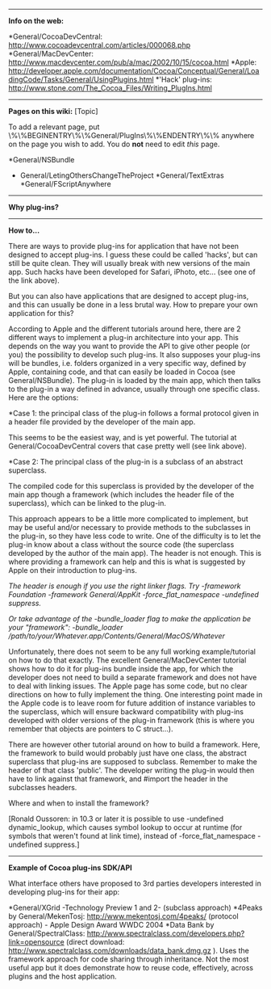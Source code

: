 

----
**Info on the web:**


*General/CocoaDevCentral: http://www.cocoadevcentral.com/articles/000068.php
*General/MacDevCenter: http://www.macdevcenter.com/pub/a/mac/2002/10/15/cocoa.html
*Apple: http://developer.apple.com/documentation/Cocoa/Conceptual/General/LoadingCode/Tasks/General/UsingPlugins.html
*'Hack' plug-ins: http://www.stone.com/The_Cocoa_Files/Writing_PlugIns.html


----
**Pages on this wiki:**
[Topic]

To add a relevant page, put \\%\\%BEGINENTRY\\%\\%General/PlugIns\\%\\%ENDENTRY\\%\\% anywhere on the page you wish to add.
You do **not** need to edit *this* page.


*General/NSBundle
* General/LetingOthersChangeTheProject
*General/TextExtras
*General/FScriptAnywhere


----
**Why plug-ins?**

----
**How to...**

There are ways to provide plug-ins for application that have not been designed to accept plug-ins. I guess these could be called 'hacks', but can still be quite clean. They will usually break with new versions of the main app. Such hacks have been developed for Safari, iPhoto, etc... (see one of the link above).

But you can also have applications that are designed to accept plug-ins, and this can usually be done in a less brutal way. How to prepare your own application for this?

According to Apple and the different tutorials around here, there are 2 different ways to implement a plug-in architecture into your app. This depends on the way you want to provide the API to give other people (or you) the possibility to develop such plug-ins. It also supposes your plug-ins will be bundles, i.e. folders organized in a very specific way, defined by Apple, containing code, and that can easily be loaded in Cocoa (see General/NSBundle). The plug-in is loaded by the main app, which then talks to the plug-in a way defined in advance, usually through one specific class. Here are the options:


*Case 1: the principal class of the plug-in follows a formal protocol given in a header file provided by the developer of the main app.

This seems to be the easiest way, and is yet powerful. The tutorial at General/CocoaDevCentral covers that case pretty well (see link above).

*Case 2: The principal class of the plug-in is a subclass of an abstract superclass.

The compiled code for this superclass is provided by the developer of the main app though a framework (which includes the header file of the superclass), which can be linked to the plug-in.

This approach appears to be a little more complicated to implement, but may be useful and/or necessary to provide methods to the subclasses in the plug-in, so they have less code to write. One of the difficulty is to let the plug-in know about a class without the source code (the superclass developed by the author of the main app). The header is not enough. This is where providing a framework can help and this is what is suggested by Apple on their introduction to plug-ins.

*The header is enough if you use the right linker flags.  Try     -framework Foundation -framework General/AppKit -force_flat_namespace -undefined suppress.*

*Or take advantage of the     -bundle_loader flag to make the application be your "framework":     -bundle_loader /path/to/your/Whatever.app/Contents/General/MacOS/Whatever*

Unfortunately, there does not seem to be any full working example/tutorial on how to do that exactly. The excellent General/MacDevCenter tutorial shows how to do it for plug-ins bundle inside the app, for which the developer does not need to build a separate framework and does not have to deal with linking issues. The Apple page has some code, but no clear directions on how to fully implement the thing. One interesting point made in the Apple code is to leave room for future addition of instance variables to the superclass, which will ensure backward compatibility with plug-ins developed with older versions of the plug-in framework (this is where you remember that objects are pointers to C struct...).

There are however other tutorial around on how to build a framework. Here, the framework to build would probably just have one class, the abstract superclass that plug-ins are supposed to subclass. Remember to make the header of that class 'public'. The developer writing the plug-in would then have to link against that framework, and #import the header in the subclasses headers.

Where and when to install the framework? 

[Ronald Oussoren: in 10.3 or later it is possible to use     -undefined dynamic_lookup, which causes symbol lookup to occur at runtime (for symbols that weren't found at link time), instead of     -force_flat_namespace -undefined suppress.]



----
**Example of Cocoa plug-ins SDK/API**

What interface others have proposed to 3rd parties developers interested in developing plug-ins for their app:

*General/XGrid -Technology Preview 1 and 2- (subclass approach)
*4Peaks by General/MekenTosj: http://www.mekentosj.com/4peaks/ (protocol approach) - Apple Design Award WWDC 2004
*Data Bank by General/SpectralClass:  http://www.spectralclass.com/developers.php?link=opensource (direct download:  http://www.spectralclass.com/downloads/data_bank.dmg.gz ).  Uses the framework approach for code sharing through inheritance.  Not the most useful app but it does demonstrate how to reuse code, effectively, across plugins and the host application.